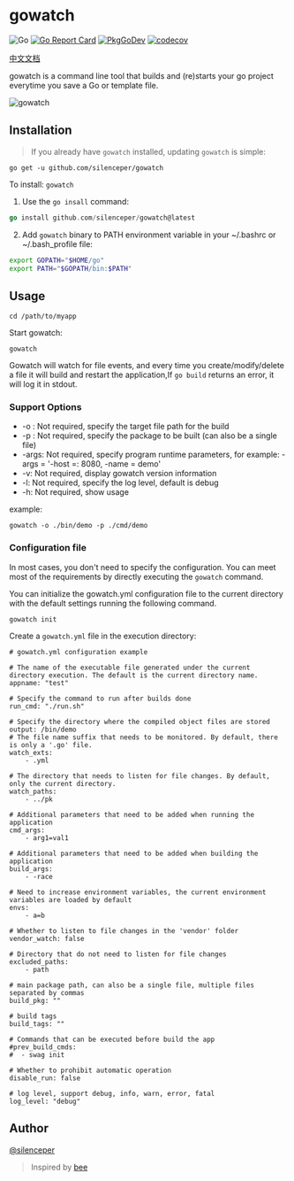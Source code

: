 # gowatch

![Go](https://github.com/silenceper/gowatch/workflows/Go/badge.svg)
[![Go Report Card](https://goreportcard.com/badge/github.com/silenceper/gowatch)](https://goreportcard.com/report/github.com/silenceper/gowatch)
[![PkgGoDev](https://pkg.go.dev/badge/github.com/silenceper/gowatch)](https://pkg.go.dev/github.com/silenceper/gowatch)
[![codecov](https://codecov.io/gh/silenceper/gowatch/branch/master/graph/badge.svg)](https://codecov.io/gh/silenceper/gowatch)

[中文文档](./README_ZH_CN.md)

gowatch is a command line tool that builds and (re)starts your go project
everytime you save a Go or template file.

![gowatch](./screenshot/gowatch.png)

## Installation

> If you already have `gowatch` installed, updating `gowatch` is simple:

```
go get -u github.com/silenceper/gowatch
```

To install: `gowatch`

1. Use the `go insall` command:

```go
go install github.com/silenceper/gowatch@latest
```

2. Add `gowatch` binary to PATH environment variable in your ~/.bashrc or
   ~/.bash_profile file:

```sh
export GOPATH="$HOME/go"
export PATH="$GOPATH/bin:$PATH"
```

## Usage

```
cd /path/to/myapp
```

Start gowatch:

```
gowatch
```

Gowatch will watch for file events, and every time you create/modify/delete a
file it will build and restart the application,If `go build` returns an error,
it will log it in stdout.

### Support Options

- -o : Not required, specify the target file path for the build
- -p : Not required, specify the package to be built (can also be a single file)
- -args: Not required, specify program runtime parameters, for example: -args =
  '-host =: 8080, -name = demo'
- -v: Not required, display gowatch version information
- -l: Not required, specify the log level, default is debug
- -h: Not required, show usage

example:

`gowatch -o ./bin/demo -p ./cmd/demo`

### Configuration file

In most cases, you don't need to specify the configuration. You can meet most of
the requirements by directly executing the `gowatch` command.

You can initialize the gowatch.yml configuration file to the current directory
with the default settings running the following command.

```
gowatch init
```

Create a `gowatch.yml` file in the execution directory:

```
# gowatch.yml configuration example

# The name of the executable file generated under the current directory execution. The default is the current directory name.
appname: "test"

# Specify the command to run after builds done
run_cmd: "./run.sh"

# Specify the directory where the compiled object files are stored
output: /bin/demo
# The file name suffix that needs to be monitored. By default, there is only a '.go' file.
watch_exts:
    - .yml

# The directory that needs to listen for file changes. By default, only the current directory.
watch_paths:
    - ../pk

# Additional parameters that need to be added when running the application
cmd_args:
    - arg1=val1

# Additional parameters that need to be added when building the application
build_args:
    - -race

# Need to increase environment variables, the current environment variables are loaded by default
envs:
    - a=b

# Whether to listen to file changes in the 'vendor' folder
vendor_watch: false

# Directory that do not need to listen for file changes
excluded_paths:
    - path

# main package path, can also be a single file, multiple files separated by commas
build_pkg: ""

# build tags
build_tags: ""

# Commands that can be executed before build the app
#prev_build_cmds:
#  - swag init

# Whether to prohibit automatic operation
disable_run: false

# log level, support debug, info, warn, error, fatal
log_level: "debug"
```

## Author

[@silenceper](http://silenceper.com)

> Inspired by [bee](https://github.com/beego/bee)
